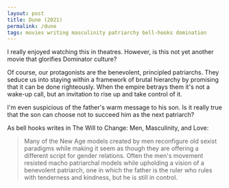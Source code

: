 ```yaml
---
layout: post
title: Dune (2021)
permalink: /dune
tags: movies writing masculinity patriarchy bell-hooks domination
---
```


I really enjoyed watching this in theatres.
However, is this not yet another movie that glorifies Dominator culture?
<!--more-->
Of course, our protagonists are the benevolent, principled patriarchs.
They seduce us into staying within a framework of brutal hierarchy by promising that it can be done righteously.
When the empire betrays them it's not a wake-up call, but an invitation to rise up and take control of it.

I'm even suspicious of the father's warm message to his son.
Is it really true that the son can choose not to succeed him as the next patriarch?

As bell hooks writes in The Will to Change: Men, Masculinity, and Love:
> Many of the New Age models created by men reconfigure old sexist paradigms while making it seem as though they are offering a different script for gender relations. Often the men's movement resisted macho patriarchal models while upholding a vision of a benevolent patriarch, one in which the father is the ruler who rules with tenderness and kindness, but he is still in control.